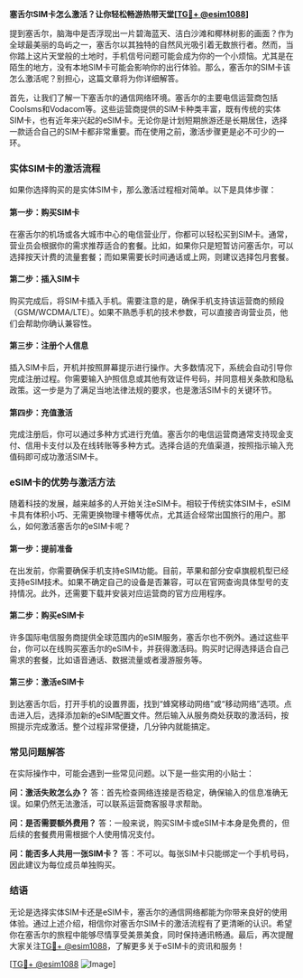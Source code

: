**塞舌尔SIM卡怎么激活？让你轻松畅游热带天堂[[TG💪+ @esim1088](https://t.me/s/esim1088)]**

提到塞舌尔，脑海中是否浮现出一片碧海蓝天、洁白沙滩和椰林树影的画面？作为全球最美丽的岛屿之一，塞舌尔以其独特的自然风光吸引着无数旅行者。然而，当你踏上这片天堂般的土地时，手机信号问题可能会成为你的一个小烦恼。尤其是在陌生的地方，没有本地SIM卡可能会影响你的出行体验。那么，塞舌尔的SIM卡该怎么激活呢？别担心，这篇文章将为你详细解答。

首先，让我们了解一下塞舌尔的通信网络环境。塞舌尔的主要电信运营商包括Coolsms和Vodacom等。这些运营商提供的SIM卡种类丰富，既有传统的实体SIM卡，也有近年来兴起的eSIM卡。无论你是计划短期旅游还是长期居住，选择一款适合自己的SIM卡都非常重要。而在使用之前，激活步骤更是必不可少的一环。

### 实体SIM卡的激活流程

如果你选择购买的是实体SIM卡，那么激活过程相对简单。以下是具体步骤：

#### 第一步：购买SIM卡
在塞舌尔的机场或各大城市中心的电信营业厅，你都可以轻松买到SIM卡。通常，营业员会根据你的需求推荐适合的套餐。比如，如果你只是短暂访问塞舌尔，可以选择按天计费的流量套餐；而如果需要长时间通话或上网，则建议选择包月套餐。

#### 第二步：插入SIM卡
购买完成后，将SIM卡插入手机。需要注意的是，确保手机支持该运营商的频段（GSM/WCDMA/LTE）。如果不熟悉手机的技术参数，可以直接咨询营业员，他们会帮助你确认兼容性。

#### 第三步：注册个人信息
插入SIM卡后，开机并按照屏幕提示进行操作。大多数情况下，系统会自动引导你完成注册过程。你需要输入护照信息或其他有效证件号码，并同意相关条款和隐私政策。这一步是为了满足当地法律法规的要求，也是激活SIM卡的关键环节。

#### 第四步：充值激活
完成注册后，你可以通过多种方式进行充值。塞舌尔的电信运营商通常支持现金支付、信用卡支付以及在线转账等多种方式。选择合适的充值渠道，按照指示输入充值码即可成功激活SIM卡。

### eSIM卡的优势与激活方法

随着科技的发展，越来越多的人开始关注eSIM卡。相较于传统实体SIM卡，eSIM卡具有体积小巧、无需更换物理卡槽等优点，尤其适合经常出国旅行的用户。那么，如何激活塞舌尔的eSIM卡呢？

#### 第一步：提前准备
在出发前，你需要确保手机支持eSIM功能。目前，苹果和部分安卓旗舰机型已经支持eSIM技术。如果不确定自己的设备是否兼容，可以在官网查询具体型号的支持情况。此外，还需要下载并安装对应运营商的官方应用程序。

#### 第二步：购买eSIM卡
许多国际电信服务商提供全球范围内的eSIM服务，塞舌尔也不例外。通过这些平台，你可以在线购买塞舌尔的eSIM卡，并获得激活码。购买时记得选择适合自己需求的套餐，比如语音通话、数据流量或者漫游服务等。

#### 第三步：激活eSIM卡
到达塞舌尔后，打开手机的设置界面，找到“蜂窝移动网络”或“移动网络”选项。点击进入后，选择添加新的eSIM配置文件。然后输入从服务商处获取的激活码，按照提示完成激活。整个过程非常便捷，几分钟内就能搞定。

### 常见问题解答

在实际操作中，可能会遇到一些常见问题。以下是一些实用的小贴士：

**问：激活失败怎么办？**
答：首先检查网络连接是否稳定，确保输入的信息准确无误。如果仍然无法激活，可以联系运营商客服寻求帮助。

**问：是否需要额外费用？**
答：一般来说，购买SIM卡或eSIM卡本身是免费的，但后续的套餐费用需根据个人使用情况支付。

**问：能否多人共用一张SIM卡？**
答：不可以。每张SIM卡只能绑定一个手机号码，因此建议为每位成员单独购买。

### 结语

无论是选择实体SIM卡还是eSIM卡，塞舌尔的通信网络都能为你带来良好的使用体验。通过上述介绍，相信你对塞舌尔SIM卡的激活流程有了更清晰的认识。希望你在塞舌尔的旅程中能够尽情享受美景美食，同时保持通讯畅通。最后，再次提醒大家关注[TG💪+ @esim1088](https://t.me/s/esim1088)，了解更多关于eSIM卡的资讯和服务！

[[TG💪+ @esim1088](https://t.me/s/esim1088) ![Image](https://i.postimg.cc/4NQfJmqS/Snipaste-2025-05-13-00-14-12.png)]